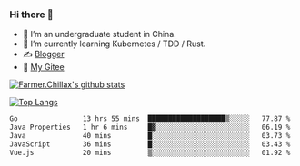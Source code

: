 ### Hi there 👋

- 🔭 I’m an undergraduate student in China.
- 🌱 I’m currently learning Kubernetes / TDD / Rust.
- ✍️ [Blogger](https://blog.farmer233.top)
- 🤔 [My Gitee](https://gitee.com/Farmer-chong)


[![Farmer.Chillax's github stats](https://github-readme-stats.vercel.app/api?username=FarmerChillax)](https://github.com/anuraghazra/github-readme-stats)

[![Top Langs](https://github-readme-stats.vercel.app/api/top-langs/?username=FarmerChillax&layout=compact&hide=html,css,javascript)](https://github.com/anuraghazra/github-readme-stats)


<a href="https://wakatime.com/@Farmer"> </a>
          <!--START_SECTION:waka-->

```txt
Go                13 hrs 55 mins  ███████████████████▒░░░░░   77.87 %
Java Properties   1 hr 6 mins     █▓░░░░░░░░░░░░░░░░░░░░░░░   06.19 %
Java              40 mins         █░░░░░░░░░░░░░░░░░░░░░░░░   03.73 %
JavaScript        36 mins         █░░░░░░░░░░░░░░░░░░░░░░░░   03.43 %
Vue.js            20 mins         ▒░░░░░░░░░░░░░░░░░░░░░░░░   01.92 %
```

<!--END_SECTION:waka-->



<!--
**Farmer-chong/Farmer-chong** is a ✨ _special_ ✨ repository because its `README.md` (this file) appears on your GitHub profile.

Here are some ideas to get you started:

- 🔭 I’m currently working on ...
- 🌱 I’m currently learning ...
- 👯 I’m looking to collaborate on ...
- 🤔 I’m looking for help with ...
- 💬 Ask me about ...
- 📫 How to reach me: ...
- 😄 Pronouns: ...
- ⚡ Fun fact: ...
-->
